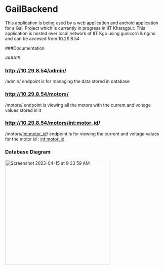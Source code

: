 # GailBackend

This application is being used by a web application and android application for a Gail Project which is currently in progress in IIT Kharagpur. This application is hosted over local network of IIT Kgp using gunicorn & nginx and can be accesed from 10.29.8.54

###Documentation

###API: 

###    http://10.29.8.54/admin/
/admin/ endpoint is for managing the data stored in database

###    http://10.29.8.54/motors/
/motors/ endpoint is viewing all the motors with the current and voltage values stored in it

###    http://10.29.8.54/motors/<int:motor_id>/
/motors/<int:motor_id>/ endpoint is for viewing the current and voltage values for the motor id : <int:motor_id>

###    Database Diagram
<img width="340" alt="Screenshot 2023-04-15 at 9 33 59 AM" src="https://user-images.githubusercontent.com/74675085/232182022-43e9cffe-b628-4c7e-9270-44e0c05419fd.png">
